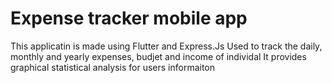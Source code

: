 # Expense tracker mobile app

This applicatin is made using Flutter and Express.Js 
Used to track the daily, monthly and yearly expenses, budjet and income of individal
It provides graphical statistical analysis for users informaiton
